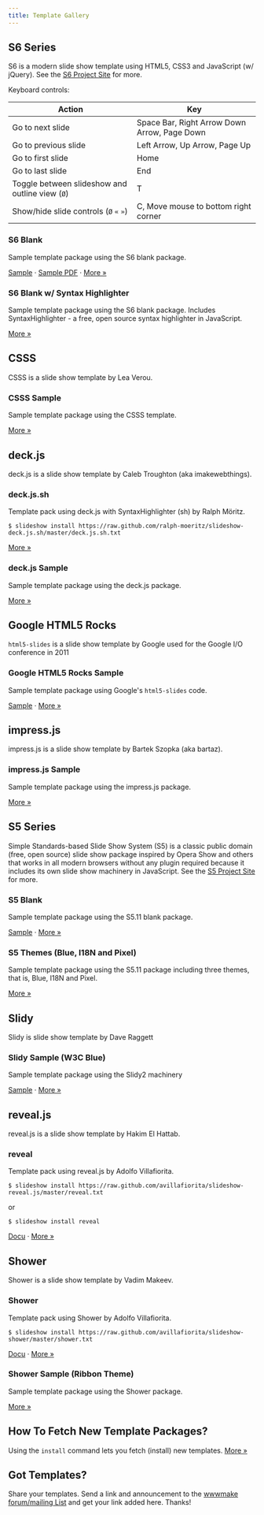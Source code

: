 ```yaml
---
title: Template Gallery
---
```



## S6 Series

S6 is a modern slide show template using HTML5, CSS3 and JavaScript (w/ jQuery).
See the [S6 Project Site](https://github.com/slidekit/s6) for more.

Keyboard controls:

Action               | Key
-------------------- | ---
Go to next slide     | Space Bar, Right Arrow Down Arrow, Page Down
Go to previous slide | Left Arrow, Up Arrow, Page Up
Go to first slide    | Home
Go to last slide     | End
Toggle between slideshow and outline view (`Ø`) | T
Show/hide slide controls (`Ø` `«` `»`)  | C, Move mouse to bottom right corner


### S6 Blank

Sample template package using the S6 blank package.

[Sample](demos/tutorial.html)  &middot; [Sample PDF](demos/tutorial.pdf.html)  &middot;
[More »](https://github.com/slideshow-s9/slideshow-s6-blank)


### S6 Blank w/ Syntax Highlighter

Sample template package using the S6 blank package.
Includes SyntaxHighlighter - a free, open source syntax highlighter in JavaScript.

[More »](https://github.com/slideshow-s9/slideshow-s6-syntax-highlighter)



## CSSS

CSSS is a slide show template by Lea Verou.


### CSSS Sample

Sample template package using the CSSS template.

[More »](https://github.com/slideshow-s9/slideshow-csss)



## deck.js

deck.js is a slide show template by Caleb Troughton (aka imakewebthings).


### deck.js.sh

Template pack using deck.js with SyntaxHighlighter (sh) by Ralph Möritz.

```
$ slideshow install https://raw.github.com/ralph-moeritz/slideshow-deck.js.sh/master/deck.js.sh.txt
```

[More »](https://github.com/ralph-moeritz/slideshow-deck.js.sh)


### deck.js Sample  

Sample template package using the deck.js package.

[More »](https://github.com/slideshow-s9/slideshow-deck.js)



## Google HTML5 Rocks

`html5-slides` is a slide show template
by Google used for the Google I/O conference in 2011


### Google HTML5 Rocks Sample

Sample template package using Google's `html5-slides` code.

[Sample](demos/packs/g5/tutorial1.html5.html)  &middot;
[More »](https://github.com/slideshow-s9/slideshow-google-html5-slides)




## impress.js

impress.js is a slide show template by Bartek Szopka (aka bartaz).

### impress.js Sample

Sample template package using the impress.js package.

[More »](https://github.com/slideshow-s9/slideshow-impress.js)




## S5 Series

Simple Standards-based Slide Show System (S5) is a classic public domain (free, open source)
slide show package inspired by Opera Show and others that works in all modern browsers
without any plugin required because it includes its own slide show machinery in JavaScript.
See the [S5 Project Site](http://meyerweb.com/eric/tools/s5) for more.

### S5 Blank

Sample template package using the S5.11 blank package.

[Sample](demos/packs/s5/tutorial1.html)  &middot;
[More »](https://github.com/slideshow-s9/slideshow-s5-blank)


### S5 Themes (Blue, I18N and Pixel)

Sample template package using the S5.11 package including three themes, that is, Blue, I18N
and Pixel.

[More »](https://github.com/slideshow-s9/slideshow-s5-themes)




## Slidy

Slidy is slide show template by Dave Raggett


### Slidy Sample (W3C Blue)   

Sample template package using the Slidy2 machinery

[Sample](demos/packs/slidy/tutorial1.w3c.html)  &middot;
[More »](https://github.com/slideshow-s9/slideshow-slidy)



## reveal.js

reveal.js is a slide show template by Hakim El Hattab.


### reveal

Template pack using reveal.js by Adolfo Villafiorita.

```
$ slideshow install https://raw.github.com/avillafiorita/slideshow-reveal.js/master/reveal.txt
```
or

```
$ slideshow install reveal
```

[Docu](https://github.com/avillafiorita/slideshow-reveal.js/blob/master/doc/s9-reveal.textile) &middot;
[More »](https://github.com/avillafiorita/slideshow-reveal.js)



## Shower

Shower is a slide show template by Vadim Makeev.


### Shower   

Template pack using Shower by Adolfo Villafiorita.

```
$ slideshow install https://raw.github.com/avillafiorita/slideshow-shower/master/shower.txt
```

[Docu](https://github.com/avillafiorita/slideshow-shower/blob/master/doc/tutorial.textile)  &middot;
[More »](https://github.com/avillafiorita/slideshow-shower)


### Shower Sample (Ribbon Theme)

Sample template package using the Shower package.

[More »](https://github.com/slideshow-s9/slideshow-shower)




<!--
## Upstage by Reid Burke {#upstage}

Template pack using Upstage - a simple slideshow system built with YUI 3 by Reid Burke.

```
$ slideshow install https://raw.github.com/reid/upstage/master/upstage.txt
```

[More »](https://github.com/reid/upstage)
-->


## How To Fetch New Template Packages?

Using the `install` command lets you fetch (install) new templates.
[More »](more.html#fetch)


## Got Templates?

Share your templates. Send a link and announcement to the
[wwwmake forum/mailing List](http://groups.google.com/group/wwwmake)
and get your link added here. Thanks!
